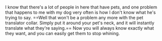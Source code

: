 I know that there's a lot of people in here that have pets, and one problem that happens to me with my dog very often is how I don't know what he's trying to say. ==Well that won't be a problem any more with the pet translator collar. Simply put it around your pet's neck, and it will instantly translate what they're saying.== Now you will always know exactly what they want, and you can easily get them to stop whining.